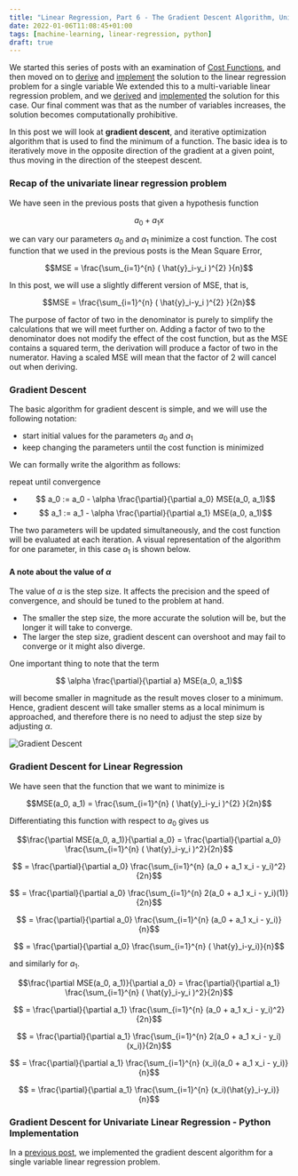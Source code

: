 ```yaml
---
title: "Linear Regression, Part 6 - The Gradient Descent Algorithm, Univariate Considerations"
date: 2022-01-06T11:08:45+01:00
tags: [machine-learning, linear-regression, python]
draft: true
---
```


We started this series of posts with an examination of [Cost Functions](/post/ml_linearreg_costfunctions), and then moved on to [derive](/post/ml_linearreg_univariatederivation) and [implement](/post/ml_linearreg_univariatepython) the solution to the linear regression problem for a single variable We extended this to a multi-variable linear regression problem, and we [derived](/post/ml_linearreg_multivariate) and [implemented](/post/ml_linearreg_multivariatepython) the solution for this case. Our final comment was that as the number of variables increases, the solution becomes computationally prohibitive.

In this post we will look at **gradient descent**, and iterative optimization algorithm that is used to find the minimum of a function. The basic idea is to iteratively move in the opposite direction of the gradient at a given point, thus moving in the direction of the steepest descent.

### Recap of the univariate linear regression problem

We have seen in the previous posts that given a hypothesis function 

$$ a_0 + a_1 x $$

we can vary our parameters $a_0$ and $a_1$ minimize a cost function. The cost function that we used in the previous posts is the Mean Square Error,

$$MSE = \frac{\sum_{i=1}^{n} ( \hat{y}_i-y_i )^{2} }{n}$$

In this post, we will use a slightly different version of MSE, that is,

$$MSE = \frac{\sum_{i=1}^{n} ( \hat{y}_i-y_i )^{2} }{2n}$$

The purpose of factor of two in the denominator is purely to simplify the calculations that we will meet further on. Adding a factor of two to the denominator does not modify the effect of the cost function, but as the MSE contains a squared term, the derivation will produce a factor of two in the numerator. Having a scaled MSE will mean that the factor of 2 will cancel out when deriving.

### Gradient Descent

The basic algorithm for gradient descent is simple, and we will use the following notation:

- start initial values for the parameters $a_0$ and $a_1$
- keep changing the parameters until the cost function is minimized

We can formally write the algorithm as follows:

repeat until convergence
  - $$ a_0 := a_0 - \alpha \frac{\partial}{\partial a_0} MSE(a_0, a_1)$$
  - $$ a_1 := a_1 - \alpha \frac{\partial}{\partial a_1} MSE(a_0, a_1)$$

The two parameters will be updated simultaneously, and the cost function will be evaluated at each iteration. A visual representation of the algorithm for one parameter, in this case $a_1$ is shown below.
#### A note about the value of $\alpha$

The value of $\alpha$ is the step size. It affects the precision and the speed of convergence, and should be tuned to the problem at hand.

- The smaller the step size, the more accurate the solution will be, but the longer it will take to converge.
- The larger the step size, gradient descent can overshoot and may fail to converge or it might also diverge.

One important thing to note that the term 

  $$  \alpha \frac{\partial}{\partial a} MSE(a_0, a_1)$$

will become smaller in magnitude as the result moves closer to a minimum. Hence, gradient descent will take smaller stems as a local minimum is approached, and therefore there is no need to adjust the step size by adjusting $\alpha$.

![Gradient Descent](/post/img/ml_linearreg_gradientdescent_fig1.jpg)


### Gradient Descent for Linear Regression

We have seen that the function that we want to minimize is

$$MSE(a_0, a_1) = \frac{\sum_{i=1}^{n} ( \hat{y}_i-y_i )^{2} }{2n}$$

Differentiating this function with respect to $a_0$ gives us

$$\frac{\partial MSE(a_0, a_1)}{\partial a_0} = \frac{\partial}{\partial a_0} \frac{\sum_{i=1}^{n} ( \hat{y}_i-y_i )^2}{2n}$$

$$ = \frac{\partial}{\partial a_0} \frac{\sum_{i=1}^{n} (a_0 + a_1 x_i - y_i)^2}{2n}$$

$$ = \frac{\partial}{\partial a_0} \frac{\sum_{i=1}^{n} 2(a_0 + a_1 x_i - y_i)(1)}{2n}$$

$$ = \frac{\partial}{\partial a_0} \frac{\sum_{i=1}^{n} (a_0 + a_1 x_i - y_i)}{n}$$

$$ = \frac{\partial}{\partial a_0} \frac{\sum_{i=1}^{n} ( \hat{y}_i-y_i)}{n}$$

and similarly for $a_1$.

$$\frac{\partial MSE(a_0, a_1)}{\partial a_0} = \frac{\partial}{\partial a_1} \frac{\sum_{i=1}^{n} ( \hat{y}_i-y_i )^2}{2n}$$

$$ = \frac{\partial}{\partial a_1} \frac{\sum_{i=1}^{n} (a_0 + a_1 x_i - y_i)^2}{2n}$$

$$ = \frac{\partial}{\partial a_1} \frac{\sum_{i=1}^{n} 2(a_0 + a_1 x_i - y_i)(x_i)}{2n}$$

$$ = \frac{\partial}{\partial a_1} \frac{\sum_{i=1}^{n} (x_i)(a_0 + a_1 x_i - y_i)}{n}$$

$$ = \frac{\partial}{\partial a_1} \frac{\sum_{i=1}^{n} (x_i)(\hat{y}_i-y_i)}{n}$$

### Gradient Descent for Univariate Linear Regression - Python Implementation

In a [previous post](/post/ml_linearreg_univariatepython), we implemented the gradient descent algorithm for a single variable linear regression problem.
